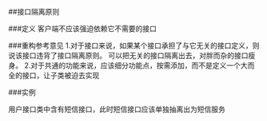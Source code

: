 ##接口隔离原则

###定义
客户端不应该强迫依赖它不需要的接口

###重构参考意见
1.对于接口来说，如果某个接口承担了与它无关的接口定义，则说该接口违背了接口隔离原则。
可以把无关的接口隔离出去，对胖而杂的接口瘦身。
2.对于共通的功能来说，应该细分功能点，按需添加，而不是定义一个大而全的接口，让子类被迫去实现


###实例

用户接口类中含有短信接口，此时短信接口应该单独抽离出为短信服务